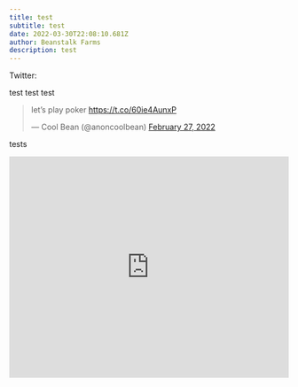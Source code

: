 ```yaml
---
title: test
subtitle: test
date: 2022-03-30T22:08:10.681Z
author: Beanstalk Farms
description: test
---
```

Twitter:

test test test

<blockquote class="twitter-tweet"><p lang="en" dir="ltr">let’s play poker <a href="https://t.co/60ie4AunxP">https://t.co/60ie4AunxP</a></p>&mdash; Cool Bean (@anoncoolbean) <a href="https://twitter.com/anoncoolbean/status/1497723625792630786?ref_src=twsrc%5Etfw">February 27, 2022</a></blockquote> <script async src="https://platform.twitter.com/widgets.js" charset="utf-8"></script>

tests

<div><iframe width="100%" height="400" src="https://www.youtube.com/embed/h2wlrnd5jSM" frameborder="0" allow="accelerometer; autoplay; clipboard-write; encrypted-media; gyroscope; picture-in-picture" allowfullscreen ></iframe></div>